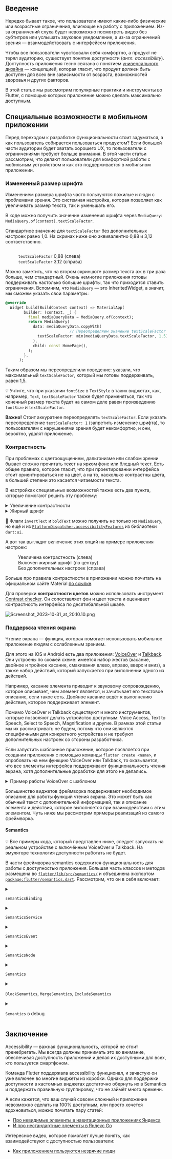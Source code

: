## Введение

Нередко бывает такое, что пользователи имеют какие-либо физические или возрастные ограничения, влияющие на работу с приложением. Из-за ограничений слуха будет невозможно посмотреть видео без субтитров или услышать звуковое уведомление, а из-за ограничений зрения — взаимодействовать с интерфейсом приложения.

Чтобы все пользователи чувствовали себя комфортно, а продукт не терял аудиторию, существует понятие доступности (*англ. accessibility*). Доступность приложения тесно связана с понятием [универсального дизайна](https://ru.wikipedia.org/wiki/Универсальный_дизайн) — концепцией, которая гласит, что продукт должен быть доступен для всех вне зависимости от возраста, возможностей здоровья и других факторов.

В этой статье мы рассмотрим популярные практики и инструменты во Flutter, с помощью которых приложение можно сделать максимально доступным.

## Специальные возможности в мобильном приложении

Перед переходом к разработке функциональности стоит задуматься, а как пользователь собирается пользоваться продуктом? Если большей части аудитории будет хватать хорошего UX, то пользователи с ограничениями требуют больше внимания. В этой части статьи рассмотрим, что делают пользователи для комфортной работы с мобильным устройством и как это поддерживается в мобильном приложении.

### Измененный размер шрифта

Изменением размера шрифта часто пользуются пожилые и люди с проблемами зрения. Это системная настройка, которая позволяет как увеличивать размер текста, так и уменьшать его.

В коде можно получить значение изменения шрифта через `MediaQuery`: `MediaQuery.of(context).textScaleFactor`.

Стандартное значение для `textScaleFactor` без дополнительных настроек равно 1,0. На скринах ниже оно эквивалентно 0,88 и 3,12 соответственно.

<figure>
  <img src="https://yastatic.net/s3/ml-handbook/admin/Group_23_6f33221b20.svg" loading="lazy" decoding="async" alt="">
  <figcaption>
    <p>
    <code>textScaleFactor</code> 0,88 (слева)</br>
    <code>textScaleFactor</code> 3,12 (справа)
    </p>
  </figcaption>
</figure>

Можно заметить, что на втором скриншоте размер текста аж в три раза больше, чем стандартный. Очень немногие приложения готовы поддерживать настолько большие шрифты, так что приходится ставить ограничения. Вспомним, что `MediaQuery` — это InheritedWidget, а значит, мы сможем указать свои параметры:

```dart
@override
  Widget build(BuildContext context) => MaterialApp(
        builder: (context, _) {
          final mediaQueryData = MediaQuery.of(context);
          return MediaQuery(
            data: mediaQueryData.copyWith(
							// Переопределяем значение textScaleFactor 
              textScaleFactor: min(mediaQueryData.textScaleFactor, 1.5),
            ),
            child: const HomePage(),
          );
        },
      );
```

Таким образом мы переопределили поведение: указали, что максимальный `textScaleFactor`, который мы готовы поддерживать, равен 1,5.

<p-important>

💡 Учтите, что при указании `fontSize` в `TextStyle` в таких виджетах, как, например, `Text`, `textScaleFactor` также будет применяться, так что конечный размер текста будет на самом деле равен произведению `fontSize` и `textScaleFactor`.

</p-important>

**Важно!** Стоит аккуратнее переопределять `textScaleFactor`. Если указать переопределение `textScaleFactor: 1` (запретить изменение шрифта), то пользователям с нарушениями зрения будет некомфортно, и они, вероятно, удалят приложение. 

### Контрастность

При проблемах с цветоощущением, дальтонизме или слабом зрении бывает сложно прочитать текст на ярком фоне или бледный текст. Есть общее правило, которое гласит, что при проектировании интерфейса стоит ориентироваться не на цвет, а на то, насколько контрастны цвета, в большей степени это касается читаемости текста.

В настройках специальных возможностей также есть два пункта, которые помогают решить эту проблему:

<details>
<summary>Увеличение контрастности</summary>

  Повышает контрастность между цветами переднего и заднего планов приложения. Эту настройку можно получить из `MediaQuery`: [`MediaQuery.of(context).invertColors`](https://api.flutter.dev/flutter/widgets/MediaQueryData/invertColors.html) и переопределить через InheritedWidget:
    
  ```dart
  @override
  Widget build(BuildContext context) => MaterialApp(
        builder: (context, _) {
          final mediaQueryData = MediaQuery.of(context);
          return MediaQuery(
            data: mediaQueryData.copyWith(
              invertColors: false, // Переопределяем значение invertColors
            ),
            child: const HomePage(),
          );
        },
      );
  ```
    
  Флаг контрастности `invertColors` в данный момент поддержан только на iOS.
</details>
    
<details>
<summary>Жирный шрифт</summary>

  Делает все шрифты устройства жирными. Эту настройку можно получить из `MediaQuery`: [`MediaQuery.of(context).boldText`](https://api.flutter.dev/flutter/widgets/MediaQueryData/boldText.html) и аналогично переопределить через InheritedWidget:
  
  ```dart
  @override
    Widget build(BuildContext context) => MaterialApp(
          builder: (context, _) {
            final mediaQueryData = MediaQuery.of(context);
            return MediaQuery(
              data: mediaQueryData.copyWith(
                boldText: false, // Переопределяем значение boldText
              ),
              child: const HomePage(),
            );
          },
        );
  ```
  
  <p-important>

  ⚠️ Как и с `textScaleFactor`, стоит использовать переопределение `boldText` и `invertColors` аккуратно.

  </p-important>
</details>
    

<p-important>

💬 Флаги `invertText` и `boldText` можно получить не только из `MediaQuery`, но ещё и из [`PlatformDispatcher.accessibilityFeatures`](https://api.flutter.dev/flutter/dart-ui/PlatformDispatcher/accessibilityFeatures.html) из библиотеки `dart:ui`.

</p-important>

А вот так выглядит включение этих опций на примере приложения настроек:

<figure>
  <img src="https://yastatic.net/s3/ml-handbook/admin/Group_24_d82e20c7dc.svg" loading="lazy" decoding="async" alt="">
  <figcaption>
    Увеличена контрастность (слева)<br>
    Включен жирный шрифт (по центру)<br>
    Без дополнительных настроек (справа)<br>
  </figcaption>
</figure>

Больше про правила контрастности в приложении можно почитать на официальном сайте Material [по ссылке](https://m2.material.io/design/usability/accessibility.html#color-and-contrast).

Для проверки **контрастности цветов** можно использовать инструмент [Contrast checker](https://coolors.co/contrast-checker/112a46-acc8e5). Он сопоставляет фон и цвет текста и оценивает контрастность интерфейса по десятибалльной шкале.

![Screenshot_2023-10-31_at_20.10.10.png](https://yastatic.net/s3/ml-handbook/admin/Screenshot_2023_10_31_at_20_10_10_928823fd9e.png)

### Поддержка чтения экрана

Чтение экрана — функция, которая помогает использовать мобильное приложение людям с ослабленным зрением. 

Для этого на iOS и Android есть два приложения: [VoiceOver](https://support.apple.com/ru-ru/guide/iphone/iph3e2e415f/ios) и [Talkback](https://support.google.com/accessibility/android/answer/6283677?hl=ru). Они устроены по схожей схеме: имеется набор жестов (касание, двойное и тройное касание, смахивания влево, вправо, вверх и вниз), а также набор действий, который запускается при выполнении одного из действий. 

Например, касание элемента приводит к звуковому сопровождению, которое описывает, чем элемент является, и зачитывает его текстовое описание, если такое есть. Двойное касание ведёт к выполнению действия, которое поддерживает элемент.

<p-important>

Помимо VoiceOver и Talkback существуют и много инструментов, которые позволяют делать устройство доступным: Voice Access, Text to Speech, Select to Speech, Magnification и другие. В рамках этой статьи мы их рассматривать не будем, потому что они являются специфичными для конкретного устройства и не требуют дополнительных настроек со стороны разработчика.

</p-important>

Если запустить шаблонное приложение, которое появляется при создании приложения с помощью команды `flutter create <name>`, и опробовать на нем функцию VoiceOver или Talkback, то оказывается, что все элементы интерфейса поддерживают функциональность чтения экрана, хотя дополнительные доработки для этого не делались.

<details>
<summary>Пример работы VoiceOver с шаблоном</summary>

<iframe width="100%" height="500" src="https://frontend.vh.yandex.ru/player/45ddbff8c4145288b30643bc48cabfd7?from=partner&mute=1&autoplay=1&tv=0&loop=true&play_on_visible=false" allow="autoplay; fullscreen; accelerometer; gyroscope; picture-in-picture; encrypted-media" frameborder="0" scrolling="no" allowfullscreen></iframe>
</details>  

Большинство виджетов фреймворка поддерживают необходимое описание для работы функций чтения экрана. Это может быть как обычный текст с дополнительной информацией, так и описание элемента и действия, которое выполняется при взаимодействии с этим элементом. Чуть ниже мы рассмотрим примеры реализаций из самого фреймворка.

#### Semantics

<p-important>

💡 Все примеры кода, который представлен ниже, следует запускать на реальном устройстве с включённым VoiceOver и Talkback. На эмуляторе технология доступности работать не будет.

</p-important>

В части фреймворка semantics содержится функциональность для работы с доступностью приложения. Большая часть классов и методов размещена во [`flutter/lib/src/semantics/`](https://github.com/flutter/flutter/tree/master/packages/flutter/lib/src/semantics) и объединена экспортом [`package:flutter/semantics.dart`](https://github.com/flutter/flutter/blob/master/packages/flutter/lib/semantics.dart). Рассмотрим, что он в себя включает:

<details>
<summary>

`semanticsBinding`
</summary>

  «Клей» между движком и слоем семантики. Подробнее было ранее рассказано в статье [Bindings](https://www.notion.so/2-2-Bindings-522f8e5582ad4a67a8fc4b04740bb11f?pvs=21).
</details>

<details>
<summary>

`SemanticsService`
</summary>

[`SemanticsService`](https://api.flutter.dev/flutter/semantics/SemanticsService-class.html)
    
  Специфичный для платформы код, который работает с платформенными реализациями функциональности доступности:

  * Метод [`announce`](https://api.flutter.dev/flutter/semantics/SemanticsService/announce.html), который позволяет отправить семантическое оповещение
    
    Рассмотрим простой пример работы функции `announce`.
    
    ```dart
    import 'package:flutter/material.dart';
    import 'package:flutter/semantics.dart';
    
    void main() {
      runApp(const MyApp());
    }
    
    class MyApp extends StatelessWidget {
      const MyApp({super.key});
    
      @override
      Widget build(BuildContext context) => MaterialApp(
            home: Scaffold(
              body: Center(
                child: OutlinedButton(
                  child: const Text('Announce message'),
                  onPressed: () => SemanticsService.announce(
                    'My message',
                    TextDirection.ltr,
                  ),
                ),
              ),
            ),
          );
    }
    ```
    
    Подобный код приведет к тому, что по тапу на кнопку будет произнесено сообщение "My message".
    
    <iframe width="100%" height="500" src="https://frontend.vh.yandex.ru/player/49e933714d1c1031beecff08c1f5e85b?from=partner&mute=1&autoplay=1&tv=0&loop=true&play_on_visible=false" allow="autoplay; fullscreen; accelerometer; gyroscope; picture-in-picture; encrypted-media" frameborder="0" scrolling="no" allowfullscreen></iframe>

  * Метод [`tooltip`](https://api.flutter.dev/flutter/semantics/SemanticsService/tooltip.html), который позволяет отправить семантическое оповещение для тултипов
    
    Поддерживается только Android платформой и вызывается в коде фреймворка только один раз — после показа виджета `Tooltip`. Выглядит как всплывающая системная подсказка, позволяющая уведомить пользователя.

    <p-important>

      💡 `SemanticsService` используется в достаточно специфичных случаях. Большая часть объявлений об изменении пользовательского интерфейса и нажатиях покрывается уже имеющимся возможностями устройства. Однако бывают крайние кейсы, которые нужно дополнительно озвучивать. Хорошим примером является изменение фокуса в приложении камеры. Если включен VoiceOver и открыто приложение камеры, то каждое изменение фокуса будет сопровождаться голосом.

    </p-important>
</details>

<details>
<summary>

`SemanticsEvent`
</summary>

  [`SemanticsEvent`](https://api.flutter.dev/flutter/semantics/SemanticsEvent-class.html)
    
  События, которые отправляются приложением и обозначающие действия, которые делает пользователь. Используется для отправки в нативную часть приложения на стороне движка. Каждый Event содержит поле type, который можно считать аналогом [`UIAccessibility Notification`](https://developer.apple.com/documentation/uikit/uiaccessibility/notification) на iOS и [`AccessibilityEvent`](https://developer.android.com/reference/android/view/accessibility/AccessibilityEvent) на Android.
  
  ```dart
  /// Абстрактный класс, который реализуют все события.
  abstract class SemanticsEvent {
    const SemanticsEvent(this.type);
    
    /// Тип события, аналог UIAccessibility Notification/AccessibilityEvent
    final String type;
  
    /// Преобразует событие в Map, которая может быть закодирована с помощью
    /// [StandardMessageCodec].
    Map<String, dynamic> toMap({ int? nodeId }) {
      final Map<String, dynamic> event = <String, dynamic>{
        'type': type,
        'data': getDataMap(),
      };
      if (nodeId != null) {
        event['nodeId'] = nodeId;
      }
  
      return event;
    }
  
    /// Преобразует данные события в Map, используется методом toMap.
    Map<String, dynamic> getDataMap();
  }
  ```
  
  Рассмотрим имеющиеся во фреймворке реализации для различных событий
  
  - [`AnnounceSemanticsEvent`](https://api.flutter.dev/flutter/semantics/AnnounceSemanticsEvent-class.html)
      
      Событие, которое имеет тип `announce` и используется `SemanticsService` в методе `announce`, который мы рассмотрели ранее. Этот события используется для уведомления платформы о том, что действие следует озвучит.
      
  - [`TooltipSemanticsEvent`](https://api.flutter.dev/flutter/semantics/TooltipSemanticsEvent-class.html)
      
      Событие, которое имеет тип `tooltip` и используется `SemanticsService` в методе `tooltip`, который мы также рассмотрели ранее. Этот события используется для уведомления платформы о том, что следует показать подсказку.
      
  - [`LongPressSemanticsEvent`](https://api.flutter.dev/flutter/semantics/LongPressSemanticsEvent-class.html)
      
      Событие, которое имеет тип `longPress`. Используется в классе [`Feedback`](https://github.com/flutter/flutter/blob/master/packages/flutter/lib/src/material/feedback.dart#L84) в методе [`forLongPress`](https://github.com/flutter/flutter/blob/master/packages/flutter/lib/src/material/feedback.dart#L136), который отправляет событие через платформенный канал `SystemChannels.accessibility` с именем `flutter/accessibility`. На устройстве после долгого нажатия это событие вызывает несколько слабых толчков вибрации.
      
      Данное событие используется в нескольких виджетах, например в `InkWell`. Если `enableFeedback` не был указан как параметр (т. е. он `null`) или `enableFeedback` был `true` и был указан параметр `onLongPress`, вызывается `Feedback.forLongPress`, который отправляет событие на сторону платформы `LongPressSemanticsEvent`.
      
      ```dart
      import 'package:flutter/material.dart';
      
      void main() {
        runApp(const MyApp());
      }
      
      class MyApp extends StatelessWidget {
        const MyApp({super.key});
      
        @override
        Widget build(BuildContext context) => MaterialApp(
              home: Scaffold(
                body: Center(
                  child: InkWell(
                    onLongPress: () {
                      /// В момент вызова функции появится вибрация
                      print('On long press');
                    },
                    child: Container(
                      height: 100,
                      width: 100,
                      color: Colors.green,
                    ),
                  ),
                ),
              ),
            );
      }
      ```
      
  - [`TapSemanticEvent`](https://api.flutter.dev/flutter/semantics/TapSemanticEvent-class.html)
      
      Событие, которое имеет тип `tap` и работает аналогично `LongPressSemanticsEvent`, используется в методе [`forTap`](https://github.com/flutter/flutter/blob/master/packages/flutter/lib/src/material/feedback.dart#L93). На устройстве с включенной функцией чтения экрана после нажатия вызывает слабый толчок вибрации.
      
      ```dart
      import 'package:flutter/material.dart';
      
      void main() {
        runApp(const MyApp());
      }
      
      class MyApp extends StatelessWidget {
        const MyApp({super.key});
      
        @override
        Widget build(BuildContext context) => MaterialApp(
              home: Scaffold(
                body: Center(
                  child: InkWell(
                    onTap: () {
                      /// В момент вызова функции появится вибрация
                      print('On tap');
                    },
                    child: Container(
                      height: 100,
                      width: 100,
                      color: Colors.green,
                    ),
                  ),
                ),
              ),
            );
      }
      ```
</details>

<details>
<summary>

`SemanticsNode`
</summary>

  [`SemanticsNode`](https://api.flutter.dev/flutter/semantics/SemanticsNode-class.html) и [`SemanticsConfiguration`](https://api.flutter.dev/flutter/semantics/SemanticsConfiguration-class.html)
    
  Вместе с компоновкой виджетов, создаются специальные узлы [`SemanticsNode`](https://api.flutter.dev/flutter/semantics/SemanticsNode-class.html), который относится к одному виджету или к группе виджетов. Каждому `SemanticsNode` присваивается конфигурация [`SemanticsConfiguration`](https://api.flutter.dev/flutter/semantics/SemanticsConfiguration-class.html).
  
  Если заглянуть а [документацию `SemanticsConfiguration`](https://api.flutter.dev/flutter/semantics/SemanticsConfiguration-class.html) и почитать про параметры класса, можно обнаружить, что конфигурация задает множество значений с описанием того, что делает объект, и подходит под описания всего того, что есть в интерфейсе. Например, для объекта можно задать значения того, чем является этот объект: [`isButton`](https://api.flutter.dev/flutter/semantics/SemanticsConfiguration/isButton.html), [`isTextField`](https://api.flutter.dev/flutter/semantics/SemanticsConfiguration/isTextField.html), [`isLink`](https://api.flutter.dev/flutter/semantics/SemanticsConfiguration/isLink.html), задать текстовое описание с помощью [`attributedLabel`](https://api.flutter.dev/flutter/semantics/SemanticsConfiguration/attributedLabel.html) или указать кастомное поведение, выполняющееся по нажатию на виджет, с помощью [`onTap`](https://api.flutter.dev/flutter/semantics/SemanticsConfiguration/onTap.html).
</details>

<details>
<summary>

`Semantics`
</summary>

  [`Semantics`](https://api.flutter.dev/flutter/widgets/Semantics-class.html)
    
  При разработке приложения чаще всего мы используем вспомогательные объекты, которые параметры которых используются для создания `SemanticsNode` и `SemanticsConfiguration`. Одним из таких объектов является `Semantics`, описательный виджет, который содержит большое количество параметров. Как и `SemanticsConfiguration`, этот виджет может описать все, что может показываться пользователю.
  
  Вернемся к примеру с шаблоном и вспомним, что даже без дополнительной поддержки доступности, VoiceOver смог прочитать заголовок приложения, который находился в виджете `AppBar`, текст в виджете `Text`, кнопку и ее действие в виджете `FloatingActionButton`, которая использовала `Icon` для отображения иконки со знаком плюса. Если посмотреть на исходный код виджетов или указанных в них дочерних виджетов, то можно заметить использование виджета `Semantics`. Рассмотрим для примера построения заголовка `AppBar`:
  
  ```dart
  Widget? title = widget.title;
  if (title != null) {
    bool? namesRoute;
    switch (theme.platform) {
      case TargetPlatform.android:
      case TargetPlatform.fuchsia:
      case TargetPlatform.linux:
      case TargetPlatform.windows:
        namesRoute = true;
        break;
      case TargetPlatform.iOS:
      case TargetPlatform.macOS:
        break;
    }
  }
  
  title = _AppBarTitleBox(child: title);
  if (!widget.excludeHeaderSemantics) {
    title = Semantics(
      namesRoute: namesRoute,
      header: true,
      child: title,
    );
  }
  
  title = DefaultTextStyle(
    style: titleTextStyle!,
    softWrap: false,
    overflow: TextOverflow.ellipsis,
    child: title,
  );
  ```
  
  Тут используется `Semantics` с `header: true`, VoiceOver прочитал `title` `AppBar` как «Заголовок <текст заголовка>».
  
  Чтобы познакомиться с виджетом Semantics, попробуем сделать кнопку с достаточно подробным описанием для технологии чтения экрана. Первая версия будет такая:
  
  ```dart
  class MyCustomButton extends StatelessWidget {
    const MyCustomButton({super.key});
  
    @override
    Widget build(BuildContext context) {
      return GestureDetector(
        onTap: () {
          print('On tap');
        },
        child: Container(
          decoration: BoxDecoration(
            color: Colors.yellow,
            borderRadius: BorderRadius.circular(16),
          ),
          padding: const EdgeInsets.all(16),
          child: const Text('Нажми на меня'),
        ),
      );
    }
  }
  ```
  
  VoiceOver или TalkBack прочитает этот элемент как «Нажми на меня». Согласитесь, не очень говорящее описание. Обновим наш код таким образом:
  
  ```dart
  class MyCustomButton extends StatelessWidget {
    const MyCustomButton({super.key});
  
    @override
    Widget build(BuildContext context) {
      return **Semantics(
        label: 'Желтая кнопка с текстом Нажми на меня',
        button: true,
        onTap: () => ScaffoldMessenger.of(context).showSnackBar(
          const SnackBar(content: Text('Кнопка нажата!')),
        ),**
        child: GestureDetector(
          onTap: () {
            print('On tap');
          },
          child: Container(
            decoration: BoxDecoration(
              color: Colors.yellow,
              borderRadius: BorderRadius.circular(16),
            ),
            padding: const EdgeInsets.all(16),
            child: const Text('Нажми на меня'),
          ),
        ),
      );
    }
  }
  ```
  
  <p-important>

  💬 Для использования локализированной строки в `label` достаточно использовать строки из `AppLocalizations` по аналогии с использованием их в виджетах. Если текст для `label` содержится в поле yellowButtonLabel, то в label достаточно указать следующее:
  
  `label: AppLocalizations.of(context).yellowButtonLabel`
  
  Подробнее про локализацию разговаривали в главе [Интернационализация](https://education.yandex.ru/handbook/flutter/article/project-internacionalizaciya).
  </p-important>
  
  Сравним поведение до и после добавления `Semantics`:
  
  <iframe width="100%" height="500" src="https://frontend.vh.yandex.ru/player/4a828c5628d4ee529456d3ab8879b598?from=partner&mute=1&autoplay=1&tv=0&loop=true&play_on_visible=false" allow="autoplay; fullscreen; accelerometer; gyroscope; picture-in-picture; encrypted-media" frameborder="0" scrolling="no" allowfullscreen></iframe>
  
  Без Semantics
  
  <iframe width="100%" height="500" src="https://frontend.vh.yandex.ru/player/49df3bc858ed29b39b7b7aeffd891948?from=partner&mute=1&autoplay=1&tv=0&loop=true&play_on_visible=false" allow="autoplay; fullscreen; accelerometer; gyroscope; picture-in-picture; encrypted-media" frameborder="0" scrolling="no" allowfullscreen></iframe>
  
  С добавлением Semantics
</details>

<details>
<summary>

`BlockSemantics`, `MergeSemantics`, `ExcludeSemantics`
</summary>

  [`BlockSemantics`](https://api.flutter.dev/flutter/widgets/BlockSemantics-class.html), [`MergeSemantics`](https://api.flutter.dev/flutter/widgets/MergeSemantics-class.html), [`ExcludeSemantics`](https://api.flutter.dev/flutter/widgets/ExcludeSemantics-class.html)
    
  Часто элементы интерфейса сложнее и состоят из нескольких элементов. Рассмотрим такой пример:
  
  ```dart
  class MyCustomCard extends StatelessWidget {
    static const _cardTitle = 'Сова';
    static const _cardSubtitle = 'Что мы знаем о совах? Они являются символом игры «Что? Где? Когда?», в Греции сова символизирует мудрость и учёность, её изображение можно встретить на монетах Древней Греции и на более современных металлических кругляшах.';
    static const _cardImage =
        'https://flutter.github.io/assets-for-api-docs/assets/widgets/owl-2.jpg';
  
    const MyCustomCard({super.key});
  
    @override
    Widget build(BuildContext context) {
      return GestureDetector(
        onTap: () {
          print('On tap');
        },
        child: Container(
          decoration: BoxDecoration(
            color: Colors.yellow,
            borderRadius: BorderRadius.circular(16),
          ),
          padding: const EdgeInsets.all(16),
          child: Column(
            mainAxisSize: MainAxisSize.min,
            children: [
              const Text(
                _cardTitle,
                style: TextStyle(fontSize: 25, fontWeight: FontWeight.w500),
              ),
              const Padding(
                padding: EdgeInsets.only(top: 8),
                child: Text(
                  _cardSubtitle,
                  textAlign: TextAlign.center,
                ),
              ),
              Image.network(_cardImage),
            ],
          ),
        ),
      );
    }
  }
  ```
  
  Вот такой интерфейс получился:
  
  ![Group 25.svg](https://yastatic.net/s3/ml-handbook/admin/Group_25_f3b5e04a42.svg)
  
  Для технологии чтения экрана такой виджет будет читаться как «Сова, изображение, Что мы знаем о совах? Они являются символом игры “Что? Где? Когда?”, в Греции сова символизирует мудрость и учёность, её изображение можно встретить на монетах Древней Греции и на более современных металлических кругляшах».
  
  Изображение выглядит лишним, а заголовок в целом можно и не читать, оно скорее сделано для красоты. Существует еще и другая проблема — VoiceOver считает, что на экране находится не один элемент, а несколько разных элементов. Поправим ситуацию таким образом:
  
  ```dart
  class MyCustomCard extends StatelessWidget {
    static const _cardTitle = 'Сова';
    static const _cardSubtitle = 'Что мы знаем о совах? Они являются символом игры «Что? Где? Когда?», в Греции сова символизирует мудрость и учёность, её изображение можно встретить на монетах Древней Греции и на более современных металлических кругляшах.';
    static const _cardImage =
        'https://flutter.github.io/assets-for-api-docs/assets/widgets/owl-2.jpg';\
  
    const MyCustomCard({super.key});
  
    @override
    Widget build(BuildContext context) {
      return **MergeSemantics**(
        child: GestureDetector(
          onTap: () {
            print('On tap');
          },
          child: Container(
            decoration: BoxDecoration(
              color: Colors.yellow,
              borderRadius: BorderRadius.circular(16),
            ),
            padding: const EdgeInsets.all(16),
            child: Column(
              mainAxisSize: MainAxisSize.min,
              children: [
                const Text(
                  _cardTitle,
                  style: TextStyle(fontSize: 25, fontWeight: FontWeight.w500),
                ),
                const **BlockSemantics**(
                  child: Padding(
                    padding: EdgeInsets.only(top: 8),
                    child: Text(
                      _cardSubtitle,
                      textAlign: TextAlign.center,
                    ),
                  ),
                ),
                **ExcludeSemantics**(
                  child: Image.network(_cardImage),
                ),
              ],
            ),
          ),
        ),
      );
    }
  }
  ```
  
  Мы добавили `MergeSemantics` как корень виджета. Теперь все виджеты, относящиеся к `semantics`, будут объединены в один `SemanticsNode`, а читаться они будут как одно целое.
  
  `BlockSemantics` блокирует все виджеты выше себя в рамках своей `SemanticsNode`. В текущем примере `SemanticsNode` ограничивается `MergeSemantics`. `BlockSemantics` делает их невидимыми для VoiceOver и Talkback, так что благодаря нему заголовок карточки "Сова" перестал читаться, ведь `Text` с текстом `_cardTitle` выше, чем `BlockSemantics`.
  
  `ExcludeSemantics` сделал изображение невидимым для VoiceOver - теперь оно не будет озвучиваться. В отличие от `BlockSemantics`, `ExcludeSemantics` блокирует для чтения только один виджет - тот, который указан как `child`.
</details>

<details>
<summary>

  `Semantics` в debug
</summary>

  Тестировать, все ли виджеты имеют достаточно описания при включенном чтении экрана, достаточно сложно. Эту ситуацию немного исправляет [`showSemanticsDebugger`](https://api.flutter.dev/flutter/widgets/WidgetsApp/showSemanticsDebugger.html), флаг в `MaterialApp`, `CupertionApp` и `WidgetApp`. Работает таким образом, что вместо виджета разработчик видит его текстовое описание, то, что будет прочитано пользователю, а также границы виджета. Например, наш финальный виджет MyCustomCard будет выглядеть таким образом: 
    
  ![Group 26.svg](https://yastatic.net/s3/ml-handbook/admin/Group_26_a7adacf5d3.svg)
</details>


## Заключение

Accessibility — важная функциональность, которой не стоит пренебрегать. Мы всегда должны принимать это во внимание, обеспечивая доступность приложений и делая их доступными для всех, кто пользуется смартфоном.

Команда Flutter поддержала accessibility функционал, и зачастую он уже включен во многие виджеты из коробки. Однако для поддержки доступности в кастомных виджетах достаточно обернуть их в Semantics и поддержать правильную группировку, что не займёт много времени.

А если кажется, что ваш случай совсем сложный и приложение невозможно сделать на 100% доступным, или просто хочется вдохновиться, можно почитать пару статей:

- [Про невидимые элементы в навигационных приложениях Яндекса](https://habr.com/ru/articles/432756/)
- [И про нестандартные элементы в Яндекс Go](https://habr.com/ru/companies/yandex/articles/660663/)

Интересное видео, которое помогает лучше понять, как взаимодействуют с доступностью пользователи:

- [Как приложением пользуются незрячие люди](https://www.youtube.com/watch?v=_jnZQBu9UAE)